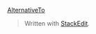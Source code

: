 
[AlternativeTo](https://alternativeto.net/)

> Written with [StackEdit](https://stackedit.io/).
<!--stackedit_data:
eyJoaXN0b3J5IjpbMTQwOTY2NTYyNl19
-->